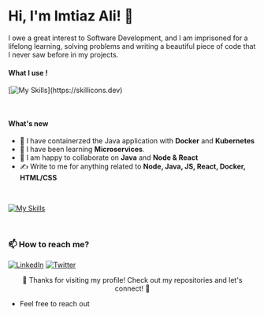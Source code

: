 # Hi, I'm Imtiaz Ali! 👋

I owe a great interest to Software Development, and I am imprisoned for a lifelong learning, solving problems and writing a beautiful piece of code that I never saw before in my projects. 

#### What I use ! 
[![My Skills](https://skillicons.dev/icons?i=java,js,nodejs,express,react,c,)](https://skillicons.dev)

<p>&nbsp</p>

#### What's new
- 🌱 I have containerzed the Java application with **Docker** and **Kubernetes**
- 🍕 I have been learning **Microservices**.
- 🤝 I am happy to collaborate on **Java** and **Node & React**
- ✍ Write to me for anything related to **Node, Java, JS, React, Docker, HTML/CSS**


<p>&nbsp</p>


[![My Skills](https://skillicons.dev/icons?i=docker,kubernetes,java)](https://skillicons.dev)

<p>&nbsp</p>





### 📫 How to reach me?
[![LinkedIn](https://img.shields.io/badge/-LinkedIn-blue?style=flat-square&logo=linkedin&logoColor=white)](https://www.linkedin.com/in/imtiaz-ali3612/)
[![Twitter](https://img.shields.io/badge/-Twitter-1DA1F2?style=flat-square&logo=twitter&logoColor=white)](https://twitter.com/imtiaz_ali_123](https://twitter.com/ImtiazA47805538))

<!-- Footer -->
<p align="center">🔨 Thanks for visiting my profile! Check out my repositories and let's connect! 🚀</p>



- Feel free to reach out

